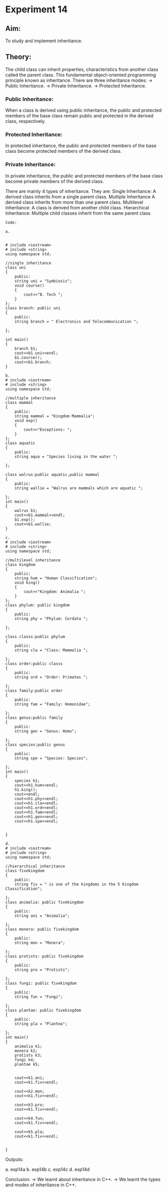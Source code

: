 # Experiment 14
## Aim:
To study and implement inheritance.

## Theory:
The child class can inherit properties, characteristics from another class called the parent class. This fundamental object-oriented programming principle known as inheritance.
There are three inheritance modes:
→ Public Inheritance.
→ Private Inheritance.
→ Protected Inheritance.

### Public Inheritance:
When a class is derived using public inheritance, the public and protected members of the base class remain public and protected in the derived class, respectively.

### Protected Inheritance:
In protected inheritance, the public and protected members of the base class become protected members of the derived class.

### Private Inheritance:
In private inheritance, the public and protected members of the base class become private members of the derived class.


There are mainly 4 types of inheritance. They are:
Single Inheritance:
A derived class inherits from a single parent class.
Multiple Inheritance
A derived class inherits from more than one parent class.
Multilevel Inheritance:
A class is derived from another child class.
Hierarchical Inheritance:
Multiple child classes inherit from the same parent class

~~~
Code:

a.


# include <iostream>
# include <string>
using namespace std;

//single inheritance
class uni
{
    public:
    string uni = "Symbiosis";
    void course()
    {
        cout<<"B. Tech ";
    }
};
class branch: public uni
{
    public:
    string branch = " Electronics and Telecommunication ";

};

int main()
{
    branch b1;
    cout<<b1.uni<<endl;
    b1.course();
    cout<<b1.branch;
}
~~~
~~~
b.
# include <iostream>
# include <string>
using namespace std;

//multiple inheritance
class mammal
{
    public:
    string mammal = "Kingdom Mammalia";
    void exp()
    {
        cout<<"Exceptions: ";
    }
};
class aquatic
{
    public:
    string aqua = "Species living in the water ";

};

class walrus:public aquatic,public mammal
{
    public:
    string wallie = "Walrus are mammals which are aquatic ";

};
int main()
{
    walrus b1;
    cout<<b1.mammal<<endl;
    b1.exp();
    cout<<b1.wallie;
}
~~~
~~~
c.
# include <iostream>
# include <string>
using namespace std;

//multilevel inheritance
class kingdom
{
    public:
    string hum = "Human Classification";
    void king()
    {
        cout<<"Kingdom: Animalia ";
    }
};
class phylum: public kingdom
{
    public:
    string phy = "Phylum: Cordata ";

};

class classs:public phylum
{
    public:
    string cla = "Class: Mammalia ";

};
class order:public classs
{
    public:
    string ord = "Order: Primates ";

};
class family:public order
{
    public:
    string fam = "Family: Homonidae";

};
class genus:public family
{
    public:
    string gen = "Genus: Homo";

};
class species:public genus
{
    public:
    string spe = "Species: Species";

};
int main()
{
    species h1;
    cout<<h1.hum<<endl;
    h1.king();
    cout<<endl;
    cout<<h1.phy<<endl;
    cout<<h1.cla<<endl;
    cout<<h1.ord<<endl;
    cout<<h1.fam<<endl;
    cout<<h1.gen<<endl;
    cout<<h1.spe<<endl;


}
~~~
~~~
d.
# include <iostream>
# include <string>
using namespace std;

//hierarchical inheritance
class fivekingdom
{
    public:
    string fiv = " is one of the kingdoms in the 5 Kingdom Classification";

};
class animalia: public fivekingdom
{
    public:
    string ani = "Animalia";

};
class monera: public fivekingdom
{
    public:
    string mon = "Monera";

};
class protists: public fivekingdom
{
    public:
    string pro = "Protists";

};
class fungi: public fivekingdom
{
    public:
    string fun = "Fungi";

};
class plantae: public fivekingdom
{
    public:
    string pla = "Plantea";

};
int main()
{
    animalia k1;
    monera k2;
    protists k3;
    fungi k4;
    plantae k5;

    
    cout<<k1.ani;
    cout<<k1.fiv<<endl;

    cout<<k2.mon;
    cout<<k1.fiv<<endl;

    cout<<k3.pro;
    cout<<k1.fiv<<endl;

    cout<<k4.fun;
    cout<<k1.fiv<<endl;
    
    cout<<k5.pla;
    cout<<k1.fiv<<endl;


}
~~~

Outputs:

a.
exp14a
b.
exp14b
c.
exp14c
d.
exp14d


Conclusion:
→ We learnt about inheritance in C++.
→ We learnt the types and modes of inheritance in C++.

